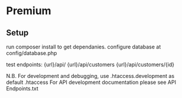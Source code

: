 # Premium

Setup
------------------------
run composer install to get dependanies.
configure database at config/database.php

test endpoints:
{url}/api/
{url}/api/customers
{url}/api/customers/{id}

N.B.
For development and debugging, use .htaccess.development as default .htaccess
For API development documentation please see API Endpoints.txt

